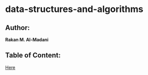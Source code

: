 # data-structures-and-algorithms

## Author: 
**Rakan M. Al-Madani**

## Table of Content:
[Here](https://github.com/TheTeaser/data-structures-and-algorithms/blob/main/TableOfContent.md)
